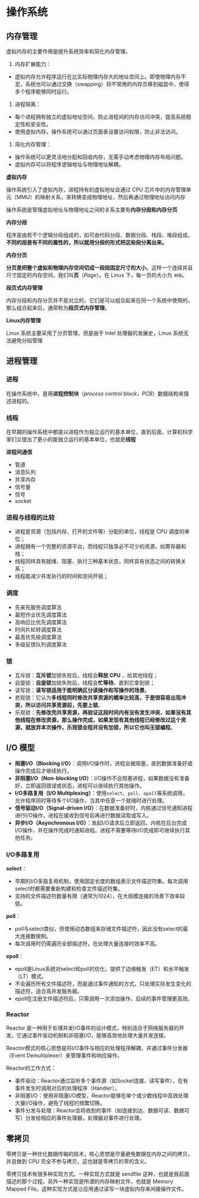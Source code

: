 # 操作系统

## 内存管理

虚拟内存的主要作用是提升系统效率和简化内存管理。

1. 内存扩展能力：

- 虚拟内存允许程序运行在比实际物理内存大的地址空间上。即使物理内存不足，系统也可以通过交换（swapping）将不常用的内存页移到磁盘中，使得多个程序能够同时运行。

1. 进程隔离：

- 每个进程拥有独立的虚拟地址空间，防止进程间的内存访问冲突，提高系统稳定性和安全性。
- 使用虚拟内存，操作系统可以通过页面表设置访问权限，防止非法访问。

1. 简化内存管理：

- 操作系统可以更灵活地分配和回收内存，无需手动考虑物理内存布局问题。
- 虚拟内存可以将程序逻辑地址与物理地址解耦。

**虚拟内存**

操作系统引入了虚拟内存，进程持有的虚拟地址会通过 CPU 芯片中的内存管理单元（MMU）的映射关系，来转换变成物理地址，然后再通过物理地址访问内存

操作系统是管理虚拟地址与物理地址之间的关系主要有**内存分段和内存分页**

**内存分段**

程序是由若干个逻辑分段组成的，如可由代码分段、数据分段、栈段、堆段组成。**不同的段是有不同的属性的，所以就用分段的形式把这些段分离出来。**

**内存分页**

**分页是把整个虚拟和物理内存空间切成一段段固定尺寸的大小**。这样一个连续并且尺寸固定的内存空间，我们叫**页**（*Page*）。在 Linux 下，每一页的大小为 `4KB`。

**段页式内存管理**

内存分段和内存分页并不是对立的，它们是可以组合起来在同一个系统中使用的，那么组合起来后，通常称为**段页式内存管理**。

**Linux内存管理**

Linux 系统主要采用了分页管理，但是由于 Intel 处理器的发展史，Linux 系统无法避免分段管理

## 进程管理

### 进程

在操作系统中，是用**进程控制块**（*process control block，PCB*）数据结构来描述进程的。

### 线程

在早期的操作系统中都是以进程作为独立运行的基本单位，直到后面，计算机科学家们又提出了更小的能独立运行的基本单位，也就是**线程**

**进程间通信**

- 管道
- 消息队列
- 共享内存
- 信号量
- 信号
- socket

### 进程与线程的比较

- 进程是资源（包括内存、打开的文件等）分配的单位，线程是 CPU 调度的单位；
- 进程拥有一个完整的资源平台，而线程只独享必不可少的资源，如寄存器和栈；
- 线程同样具有就绪、阻塞、执行三种基本状态，同样具有状态之间的转换关系；
- 线程能减少并发执行的时间和空间开销；

### 调度

- 先来先服务调度算法
- 最短作业优先调度算法
- 高响应比优先调度算法
- 时间片轮转调度算法
- 最高优先级调度算法
- 多级反馈队列调度算法

### 锁

- 互斥锁：**互斥锁**加锁失败后，线程会**释放 CPU** ，给其他线程；
- 自旋锁：**自旋锁**加锁失败后，线程会**忙等待**，直到它拿到锁；
- 读写锁：**读写锁适用于能明确区分读操作和写操作的场景**。
- 悲观锁：它认为**多线程同时修改共享资源的概率比较高，于是很容易出现冲突，所以访问共享资源前，先要上锁**。
- 乐观锁：**先修改完共享资源，再验证这段时间内有没有发生冲突，如果没有其他线程在修改资源，那么操作完成，如果发现有其他线程已经修改过这个资源，就放弃本次操作，乐观锁全程并没有加锁，所以它也叫无锁编程**。

## I/O 模型

- **阻塞I/O（Blocking I/O）**：调用I/O操作时，进程会被阻塞，直到数据准备好或操作完成后才继续执行。
- **非阻塞I/O（Non-blocking I/O）**：I/O操作不会阻塞进程，如果数据没有准备好，立即返回错误或状态，进程可以继续执行其他操作。
- **I/O多路复用（I/O Multiplexing）**：使用`select`、`poll`、`epoll`等系统调用，允许程序同时等待多个I/O操作，当其中任意一个就绪时进行处理。
- **信号驱动I/O（Signal-driven I/O）**：在数据准备好时，内核通过信号通知进程进行I/O操作，进程在接收到信号后再进行数据读取或写入。
- **异步I/O（Asynchronous I/O）**：发起I/O请求后立即返回，内核在后台完成I/O操作，并在操作完成时通知进程。进程不需要等待I/O完成即可继续执行其他任务。

### I/O多路复用

**select**：

- 早期的I/O多路复用机制，使用固定长度的数组表示文件描述符集。每次调用select时都需要重新构建和检查文件描述符集。
- 支持的文件描述符数量有限（通常为1024），在大规模连接的场景下效率较低。

**poll**：

- poll与select类似，但使用动态数组来存储文件描述符，因此没有select的最大连接数限制。
- 每次调用时仍需遍历全部描述符，在处理大量连接时效率不高。

**epoll**：

- epoll是Linux系统对select和poll的优化，提供了边缘触发（ET）和水平触发（LT）模式。
- 不会遍历所有文件描述符，而是通过事件通知的方式，只处理实际发生变化的描述符，适合高并发服务器。
- epoll在注册文件描述符后，只需调用一次添加操作，后续的事件管理更高效。

### Reactor

Reactor 是一种用于处理并发I/O事件的设计模式，特别适合于网络服务器的开发。它通过事件驱动机制和非阻塞I/O，能够高效地处理大量并发连接。

Reactor模式的核心思想是将I/O事件与相应的处理程序解耦，并通过事件分发器（Event Demultiplexer）来管理事件和响应操作。

Reactor的工作方式：

- 事件驱动：Reactor通过监听多个事件源（如Socket连接、读写事件），在有事件发生时调用对应的处理程序（Handler）。
- 非阻塞I/O：使用非阻塞I/O模型，Reactor能够在单个或少数线程中高效处理大量I/O操作，避免了线程的频繁切换。
- 事件分发与处理：Reactor会将收到的事件（如连接到达、数据可读、数据可写）分发给相应的事件处理器，处理器对事件进行处理。

## 零拷贝

零拷贝是一种优化数据传输的技术，核心思想是尽量避免数据在内存之间的拷贝，并且做到 CPU 完全不参与拷贝，这也就是零拷贝的零的含义。

零拷贝技术有很多种实现方式。一种实现方式就是 sendfile 这种，也就是我前面描述的那个过程。另外一种实现是所谓的内存映射文件，也就是 Memory Mapped File。这种实现方式是让应用通过读写一块虚拟内存来间接操作文件。

